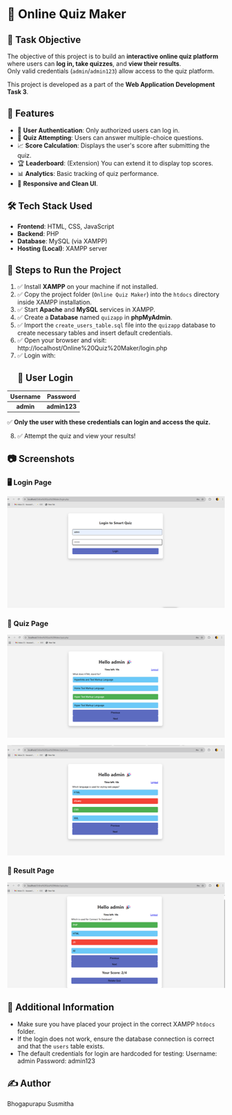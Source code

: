 # 🎯 Online Quiz Maker

## 📌 Task Objective
The objective of this project is to build an **interactive online quiz platform** where users can **log in, take quizzes**, and **view their results**.  
Only valid credentials (`admin`/`admin123`) allow access to the quiz platform.

This project is developed as a part of the **Web Application Development Task 3**.



## 🚀 Features

- 🔐 **User Authentication**: Only authorized users can log in.
- 📝 **Quiz Attempting**: Users can answer multiple-choice questions.
- 📈 **Score Calculation**: Displays the user's score after submitting the quiz.
- 🏆 **Leaderboard**: (Extension) You can extend it to display top scores.
- 📊 **Analytics**: Basic tracking of quiz performance.
- 🎨 **Responsive and Clean UI**.


## 🛠 Tech Stack Used

- **Frontend**: HTML, CSS, JavaScript
- **Backend**: PHP
- **Database**: MySQL (via XAMPP)
- **Hosting (Local)**: XAMPP server


## 🧩 Steps to Run the Project

1. ✅ Install **XAMPP** on your machine if not installed.
2. ✅ Copy the project folder (`Online Quiz Maker`) into the `htdocs` directory inside XAMPP installation.
3. ✅ Start **Apache** and **MySQL** services in XAMPP.
4. ✅ Create a **Database** named `quizapp` in **phpMyAdmin**.
5. ✅ Import the `create_users_table.sql` file into the `quizapp` database to create necessary tables and insert default credentials.
6. ✅ Open your browser and visit:  http://localhost/Online%20Quiz%20Maker/login.php
7. ✅ Login with:
   ## 👤 User Login

| Username | Password |
|:--------:|:--------:|
| **admin** | **admin123** |

✅ **Only the user with these credentials can **login and access** the quiz.**

8. ✅ Attempt the quiz and view your results!
   

## 📷 Screenshots

### 🖥️ Login Page
![Login Page](login.png)

### 🧠 Quiz Page
![Quiz Page](quiz-page1.png)

![Quiz Page](quiz-page2.png)

### 🏁 Result Page
![Result Page](result.png)



## 📜 Additional Information

- Make sure you have placed your project in the correct XAMPP `htdocs` folder.
- If the login does not work, ensure the database connection is correct and that the `users` table exists.
- The default credentials for login are hardcoded for testing:
  Username: admin Password: admin123

  

## ✍️ Author

Bhogapurapu Susmitha


